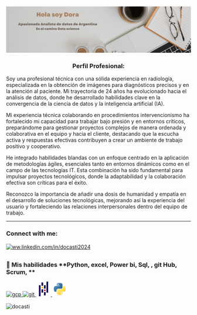 ![LinkedIn Banner](LinkedInBanner.png)



<h3 align="center">Perfil Profesional:</h3>  

Soy una profesional técnica con una sólida experiencia en radiología, especializada en la obtención de imágenes para diagnósticos precisos y en la atención al paciente. Mi trayectoria de 24 años ha evolucionado hacia el análisis de datos, donde he desarrollado habilidades clave en la convergencia de la ciencia de datos y la inteligencia artificial (IA).

Mi experiencia técnica colaborando en procedimientos intervencionismo ha fortalecido mi capacidad para trabajar bajo presión y en entornos críticos, preparándome para gestionar proyectos complejos de manera ordenada y colaborativa en el equipo y hacia el cliente, destacando que la escucha activa y respuestas efectivas contribuyen a crear un ambiente de trabajo positivo y cooperativo.

He integrado habilidades blandas con un enfoque centrado en la aplicación de metodologías ágiles, esenciales tanto en entornos dinámicos como en el campo de las tecnologías IT. Esta combinación ha sido fundamental para impulsar proyectos tecnológicos, donde la adaptabilidad y la colaboración efectiva son críticas para el éxito.

Reconozco la importancia de añadir una dosis de humanidad y empatía en el desarrollo de soluciones tecnológicas, mejorando así la experiencia del usuario y fortaleciendo las relaciones interpersonales dentro del equipo de trabajo.

---

<h3 align="left">Connect with me:</h3>    <a href="https://linkedin.com/in/ww.linkedin.com/in/docasti2024" target="blank"><img align="center" src="https://raw.githubusercontent.com/rahuldkjain/github-profile-readme-generator/master/src/images/icons/Social/linked-in-alt.svg" alt="ww.linkedin.com/in/docasti2024" height="30" width="40" /></a>
</p>




## 
<h3 align="left">💬 Mis habilidades **Python, excel, Power bi, Sql, , git Hub, Scrum, **</h3>

<p align="left"> <a href="https://cloud.google.com" target="_blank" rel="noreferrer"> <img src="https://www.vectorlogo.zone/logos/google_cloud/google_cloud-icon.svg" alt="gcp" width="40" height="40"/> </a> <a 
                                                                                                                                                                                                                href="https://git-scm.com/" target="_blank" rel="noreferrer"> <img src="https://www.vectorlogo.zone/logos/git-scm/git-scm-icon.svg" alt="git" width="40" height="40"/> </a> <a href="https://pandas.pydata.org/" 
                                                                                                                                                                                                                                                                                                                                                                                              target="_blank" rel="noreferrer"> <img src="https://raw.githubusercontent.com/devicons/devicon/2ae2a900d2f041da66e950e4d48052658d850630/icons/pandas/pandas-original.svg" alt="pandas" width="40" height="40"/> </a> <a href="https://www.python.org" 
                                                                                                                                                                                                                                                                                                                                                                                                                                                                                                                                                                                                                     target="_blank" rel="noreferrer"> <img src="https://raw.githubusercontent.com/devicons/devicon/master/icons/python/python-original.svg" alt="python" width="40" height="40"/> </a> </p>

<p><img align="center" src="https://github-readme-stats.vercel.app/api/top-langs?username=docasti&show_icons=true&locale=en&layout=compact" alt="docasti" /></p>


